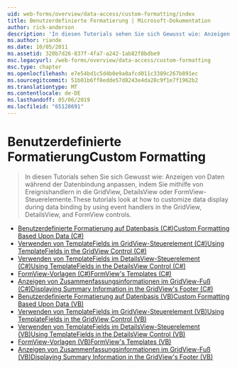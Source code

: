 ```yaml
---
uid: web-forms/overview/data-access/custom-formatting/index
title: Benutzerdefinierte Formatierung | Microsoft-Dokumentation
author: rick-anderson
description: 'In diesen Tutorials sehen Sie sich Gewusst wie: Anzeigen von Daten während der Datenbindung anpassen, indem Sie mithilfe von Ereignishandlern in die GridView, DetailsView oder FormView-Steuerelemente.'
ms.author: riande
ms.date: 10/05/2011
ms.assetid: 320b7d26-837f-4fa7-a242-1ab82f8bdbe9
msc.legacyurl: /web-forms/overview/data-access/custom-formatting
msc.type: chapter
ms.openlocfilehash: e7e54bd1c5d4b0e9a0afcd011c3389c267b891ec
ms.sourcegitcommit: 51b01b6ff8edde57d8243e4da28c9f1e7f1962b2
ms.translationtype: MT
ms.contentlocale: de-DE
ms.lasthandoff: 05/06/2019
ms.locfileid: "65128691"
---
```

# <a name="custom-formatting"></a><span data-ttu-id="e6c65-103">Benutzerdefinierte Formatierung</span><span class="sxs-lookup"><span data-stu-id="e6c65-103">Custom Formatting</span></span>

> <span data-ttu-id="e6c65-104">In diesen Tutorials sehen Sie sich Gewusst wie: Anzeigen von Daten während der Datenbindung anpassen, indem Sie mithilfe von Ereignishandlern in die GridView, DetailsView oder FormView-Steuerelemente.</span><span class="sxs-lookup"><span data-stu-id="e6c65-104">These tutorials look at how to customize data display during data binding by using event handlers in the GridView, DetailsView, and FormView controls.</span></span>

- [<span data-ttu-id="e6c65-105">Benutzerdefinierte Formatierung auf Datenbasis (C#)</span><span class="sxs-lookup"><span data-stu-id="e6c65-105">Custom Formatting Based Upon Data (C#)</span></span>](custom-formatting-based-upon-data-cs.md)
- [<span data-ttu-id="e6c65-106">Verwenden von TemplateFields im GridView-Steuerelement (C#)</span><span class="sxs-lookup"><span data-stu-id="e6c65-106">Using TemplateFields in the GridView Control (C#)</span></span>](using-templatefields-in-the-gridview-control-cs.md)
- [<span data-ttu-id="e6c65-107">Verwenden von TemplateFields im DetailsView-Steuerelement (C#)</span><span class="sxs-lookup"><span data-stu-id="e6c65-107">Using TemplateFields in the DetailsView Control (C#)</span></span>](using-templatefields-in-the-detailsview-control-cs.md)
- [<span data-ttu-id="e6c65-108">FormView-Vorlagen (C#)</span><span class="sxs-lookup"><span data-stu-id="e6c65-108">FormView's Templates (C#)</span></span>](using-the-formview-s-templates-cs.md)
- [<span data-ttu-id="e6c65-109">Anzeigen von Zusammenfassungsinformationen im GridView-Fuß (C#)</span><span class="sxs-lookup"><span data-stu-id="e6c65-109">Displaying Summary Information in the GridView's Footer (C#)</span></span>](displaying-summary-information-in-the-gridview-s-footer-cs.md)
- [<span data-ttu-id="e6c65-110">Benutzerdefinierte Formatierung auf Datenbasis (VB)</span><span class="sxs-lookup"><span data-stu-id="e6c65-110">Custom Formatting Based Upon Data (VB)</span></span>](custom-formatting-based-upon-data-vb.md)
- [<span data-ttu-id="e6c65-111">Verwenden von TemplateFields im GridView-Steuerelement (VB)</span><span class="sxs-lookup"><span data-stu-id="e6c65-111">Using TemplateFields in the GridView Control (VB)</span></span>](using-templatefields-in-the-gridview-control-vb.md)
- [<span data-ttu-id="e6c65-112">Verwenden von TemplateFields im DetailsView-Steuerelement (VB)</span><span class="sxs-lookup"><span data-stu-id="e6c65-112">Using TemplateFields in the DetailsView Control (VB)</span></span>](using-templatefields-in-the-detailsview-control-vb.md)
- [<span data-ttu-id="e6c65-113">FormView-Vorlagen (VB)</span><span class="sxs-lookup"><span data-stu-id="e6c65-113">FormView's Templates (VB)</span></span>](using-the-formview-s-templates-vb.md)
- [<span data-ttu-id="e6c65-114">Anzeigen von Zusammenfassungsinformationen im GridView-Fuß (VB)</span><span class="sxs-lookup"><span data-stu-id="e6c65-114">Displaying Summary Information in the GridView's Footer (VB)</span></span>](displaying-summary-information-in-the-gridview-s-footer-vb.md)
